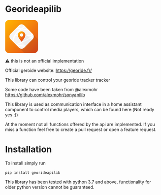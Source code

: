 # Georideapilib
![Logo Georide](georide-logo.png)

⚠️ this is not an official implementation

Official geroide website: https://georide.fr/

This library can control your georide tracker tracker


Some code have been taken from @alexmohr https://github.com/alexmohr/sonyapilib

This library is used as communication interface in a home assistant component to control media players, which can be found here:(Not ready yes ;))

At the moment not all functions offered by the api are implemented. If you miss a function feel free to create a pull request or open a feature request.

# Installation
To install simply run
```
pip install georideapilib
```

This library has been tested with python 3.7 and above, functionality for older python version cannot be guaranteed.

